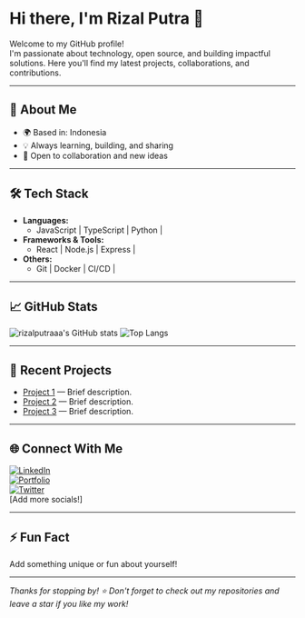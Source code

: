 # Hi there, I'm Rizal Putra 👋

Welcome to my GitHub profile!  
I'm passionate about technology, open source, and building impactful solutions. Here you'll find my latest projects, collaborations, and contributions.

---

## 🚀 About Me
- 🌍 Based in: Indonesia  
- 💡 Always learning, building, and sharing  
- 🤝 Open to collaboration and new ideas

---

## 🛠️ Tech Stack
- **Languages:**  
  - JavaScript | TypeScript | Python |
- **Frameworks & Tools:**  
  - React | Node.js | Express | 
- **Others:**  
  - Git | Docker | CI/CD | 

---

## 📈 GitHub Stats

![rizalputraaa's GitHub stats](https://github-readme-stats.vercel.app/api?username=rizalputraaa&show_icons=true&theme=default)
![Top Langs](https://github-readme-stats.vercel.app/api/top-langs/?username=rizalputraaa&layout=compact)

---

## 🌱 Recent Projects
- [Project 1](#) — Brief description.
- [Project 2](#) — Brief description.
- [Project 3](#) — Brief description.

---

## 🌐 Connect With Me

[![LinkedIn](https://img.shields.io/badge/LinkedIn-blue?logo=linkedin&style=flat)](your-linkedin-url)  
[![Portfolio](https://img.shields.io/badge/Portfolio-website?logo=google-chrome&style=flat)](your-portfolio-url)  
[![Twitter](https://img.shields.io/badge/Twitter-1DA1F2?logo=twitter&style=flat)](your-twitter-url)  
[Add more socials!]

---

## ⚡ Fun Fact
Add something unique or fun about yourself!

---

_Thanks for stopping by! ⭐️ Don't forget to check out my repositories and leave a star if you like my work!_
